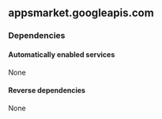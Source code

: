 ## appsmarket.googleapis.com

### Dependencies

#### Automatically enabled services

None

#### Reverse dependencies

None
